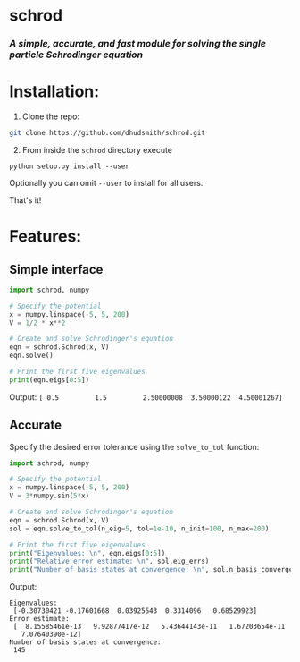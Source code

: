 # schrod
### *A simple, accurate, and fast module for solving the single particle Schrodinger equation*

# Installation:
1. Clone the repo:
```bash
git clone https://github.com/dhudsmith/schrod.git
```
2. From inside the `schrod` directory execute
```
python setup.py install --user
```
Optionally you can omit `--user` to install for all users.

That's it!

# Features:

## Simple interface
```python
import schrod, numpy

# Specify the potential
x = numpy.linspace(-5, 5, 200)
V = 1/2 * x**2

# Create and solve Schrodinger's equation
eqn = schrod.Schrod(x, V)
eqn.solve()

# Print the first five eigenvalues
print(eqn.eigs[0:5])
```
Output:
`[ 0.5         1.5         2.50000008  3.50000122  4.50001267]`

## Accurate
Specify the desired error tolerance using the `solve_to_tol` function:
```python
import schrod, numpy

# Specify the potential
x = numpy.linspace(-5, 5, 200)
V = 3*numpy.sin(5*x)

# Create and solve Schrodinger's equation
eqn = schrod.Schrod(x, V)
sol = eqn.solve_to_tol(n_eig=5, tol=1e-10, n_init=100, n_max=200)

# Print the first five eigenvalues
print("Eigenvalues: \n", eqn.eigs[0:5])
print("Relative error estimate: \n", sol.eig_errs)
print("Number of basis states at convergence: \n", sol.n_basis_converged)
```
Output:
```
Eigenvalues: 
 [-0.30730421 -0.17601668  0.03925543  0.3314096   0.68529923]
Error estimate: 
 [  8.15585461e-13   9.92877417e-12   5.43644143e-11   1.67203654e-11
   7.07640390e-12]
Number of basis states at convergence: 
 145
```
